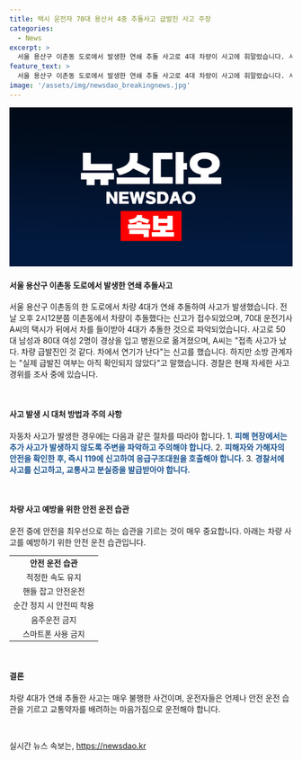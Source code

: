 ```yaml
---
title: 택시 운전자 70대 용산서 4중 추돌사고 급발진 사고 주장
categories:
  - News
excerpt: >
  서울 용산구 이촌동 도로에서 발생한 연쇄 추돌 사고로 4대 차량이 사고에 휘말렸습니다. 사고로 50대 남성과 80대 여성 2명이 경상을 입고 병원으로 옮겨졌고, 운전자 A씨는 급발진을 주장했지만 아직 확인되지 않았습니다. 경찰은 사고 경위를 조사 중입니다.
feature_text: >
  서울 용산구 이촌동 도로에서 발생한 연쇄 추돌 사고로 4대 차량이 사고에 휘말렸습니다. 사고로 50대 남성과 80대 여성 2명이 경상을 입고 병원으로 옮겨졌고, 운전자 A씨는 급발진을 주장했지만 아직 확인되지 않았습니다. 경찰은 사고 경위를 조사 중입니다.
image: '/assets/img/newsdao_breakingnews.jpg'
---
```


<p><img src="/assets/img/newsdao_breakingnews.jpg" alt="bookingtag 속보" /></p>

<h4>서울 용산구 이촌동 도로에서 발생한 연쇄 추돌사고<br></h4>

<p>서울 용산구 이촌동의 한 도로에서 차량 4대가 연쇄 추돌하여 사고가 발생했습니다. 전날 오후 2시12분쯤 이촌동에서 차량이 추돌했다는 신고가 접수되었으며, 70대 운전기사 A씨의 택시가 뒤에서 차를 들이받아 4대가 추돌한 것으로 파악되었습니다. 사고로 50대 남성과 80대 여성 2명이 경상을 입고 병원으로 옮겨졌으며, A씨는 "접촉 사고가 났다. 차량 급발진인 것 같다. 차에서 연기가 난다"는 신고를 했습니다. 하지만 소방 관계자는 "실제 급발진 여부는 아직 확인되지 않았다"고 말했습니다. 경찰은 현재 자세한 사고 경위를 조사 중에 있습니다.</p>

<p data-ke-size="size16">&nbsp;</p>

<h4>사고 발생 시 대처 방법과 주의 사항</h4>

<p>자동차 사고가 발생한 경우에는 다음과 같은 절차를 따라야 합니다. 
1. <b><span style="color: #1a5490;">피해 현장에서는 추가 사고가 발생하지 않도록 주변을 파악하고 주의해야 합니다.</span></b>
2. <b><span style="color: #1a5490;">피해자와 가해자의 안전을 확인한 후, 즉시 119에 신고하여 응급구조대원을 호출해야 합니다.</span></b>
3. <b><span style="color: #1a5490;">경찰서에 사고를 신고하고, 교통사고 분실증을 발급받아야 합니다.</span></b></p>

<p data-ke-size="size16">&nbsp;</p>

<h4>차량 사고 예방을 위한 안전 운전 습관</h4>

<p>운전 중에 안전을 최우선으로 하는 습관을 기르는 것이 매우 중요합니다. 아래는 차량 사고를 예방하기 위한 안전 운전 습관입니다.</p>

<table>
    <tr>
        <td style="text-align: center; height: 17px;"><b>안전 운전 습관</b></td>
    </tr>
    <tr>
        <td style="text-align: center; height: 17px;">적정한 속도 유지</td>
    </tr>
    <tr>
        <td style="text-align: center; height: 17px;">핸들 잡고 안전운전</td>
    </tr>
    <tr>
        <td style="text-align: center; height: 17px;">순간 정지 시 안전띠 착용</td>
    </tr>
    <tr>
        <td style="text-align: center; height: 17px;">음주운전 금지</td>
    </tr>
    <tr>
        <td style="text-align: center; height: 17px;">스마트폰 사용 금지</td>
    </tr>
</table>

<p data-ke-size="size16">&nbsp;</p>

<h4>결론</h4>

<p>차량 4대가 연쇄 추돌한 사고는 매우 불행한 사건이며, 운전자들은 언제나 안전 운전 습관을 기르고 교통약자를 배려하는 마음가짐으로 운전해야 합니다.</p>

<p data-ke-size="size16">&nbsp;</p>
실시간 뉴스 속보는, <a href="https://newsdao.kr" rel="dofollow">https://newsdao.kr</a>


